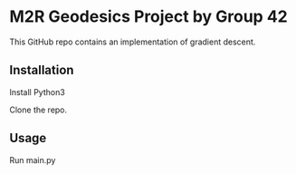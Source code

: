 # M2R Geodesics Project by Group 42

This GitHub repo contains an implementation of gradient descent.

## Installation
Install Python3

Clone the repo.

## Usage

Run main.py
